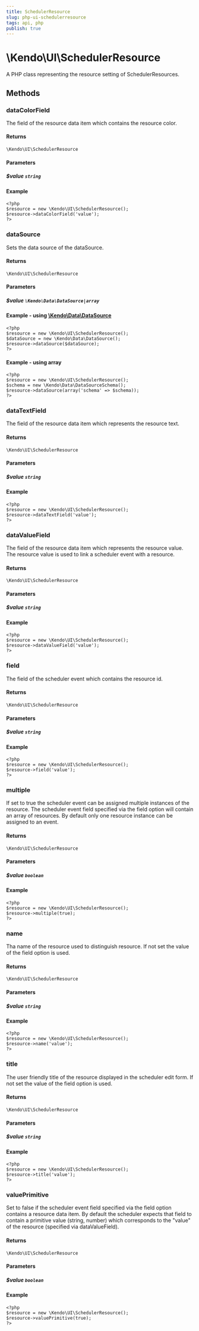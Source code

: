 ```yaml
---
title: SchedulerResource
slug: php-ui-schedulerresource
tags: api, php
publish: true
---
```


# \Kendo\UI\SchedulerResource

A PHP class representing the resource setting of SchedulerResources.


## Methods

### dataColorField
The field of the resource data item which contains the resource color.

#### Returns
`\Kendo\UI\SchedulerResource`

#### Parameters

##### $value `string`



#### Example 
    <?php
    $resource = new \Kendo\UI\SchedulerResource();
    $resource->dataColorField('value');
    ?>

### dataSource

Sets the data source of the dataSource.

#### Returns
`\Kendo\UI\SchedulerResource`

#### Parameters

##### $value `\Kendo\Data\DataSource|array`

#### Example - using [\Kendo\Data\DataSource](/api/wrappers/php/kendo/data/datasource)

    <?php
    $resource = new \Kendo\UI\SchedulerResource();
    $dataSource = new \Kendo\Data\DataSource();
    $resource->dataSource($dataSource);
    ?>

#### Example - using array

    <?php
    $resource = new \Kendo\UI\SchedulerResource();
    $schema = new \Kendo\Data\DataSourceSchema();
    $resource->dataSource(array('schema' => $schema));
    ?>

### dataTextField
The field of the resource data item which represents the resource text.

#### Returns
`\Kendo\UI\SchedulerResource`

#### Parameters

##### $value `string`



#### Example 
    <?php
    $resource = new \Kendo\UI\SchedulerResource();
    $resource->dataTextField('value');
    ?>

### dataValueField
The field of the resource data item which represents the resource value. The resource value is used to link a scheduler event with a resource.

#### Returns
`\Kendo\UI\SchedulerResource`

#### Parameters

##### $value `string`



#### Example 
    <?php
    $resource = new \Kendo\UI\SchedulerResource();
    $resource->dataValueField('value');
    ?>

### field
The field of the scheduler event which contains the resource id.

#### Returns
`\Kendo\UI\SchedulerResource`

#### Parameters

##### $value `string`



#### Example 
    <?php
    $resource = new \Kendo\UI\SchedulerResource();
    $resource->field('value');
    ?>

### multiple
If set to true the scheduler event can be assigned multiple instances of the resource. The scheduler event field specified via the field option will contain an array of resources.
By default only one resource instance can be assigned to an event.

#### Returns
`\Kendo\UI\SchedulerResource`

#### Parameters

##### $value `boolean`



#### Example 
    <?php
    $resource = new \Kendo\UI\SchedulerResource();
    $resource->multiple(true);
    ?>

### name
Tha name of the resource used to distinguish resource. If not set the value of the field option is used.

#### Returns
`\Kendo\UI\SchedulerResource`

#### Parameters

##### $value `string`



#### Example 
    <?php
    $resource = new \Kendo\UI\SchedulerResource();
    $resource->name('value');
    ?>

### title
The user friendly title of the resource displayed in the scheduler edit form. If not set the value of the field option is used.

#### Returns
`\Kendo\UI\SchedulerResource`

#### Parameters

##### $value `string`



#### Example 
    <?php
    $resource = new \Kendo\UI\SchedulerResource();
    $resource->title('value');
    ?>

### valuePrimitive
Set to false if the scheduler event field specified via the field option contains a resource data item.
By default the scheduler expects that field to contain a primitive value (string, number) which corresponds to the "value" of the resource (specified via dataValueField).

#### Returns
`\Kendo\UI\SchedulerResource`

#### Parameters

##### $value `boolean`



#### Example 
    <?php
    $resource = new \Kendo\UI\SchedulerResource();
    $resource->valuePrimitive(true);
    ?>

 
